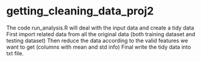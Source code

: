 getting_cleaning_data_proj2
===========================
The code run_analysis.R will deal with the input data and create a tidy data
First import related data from all the original data (both training dataset and testing dataset)
Then reduce the data according to the valid features we want to get (columns with mean and std info)
Final write the tidy data into txt file.
